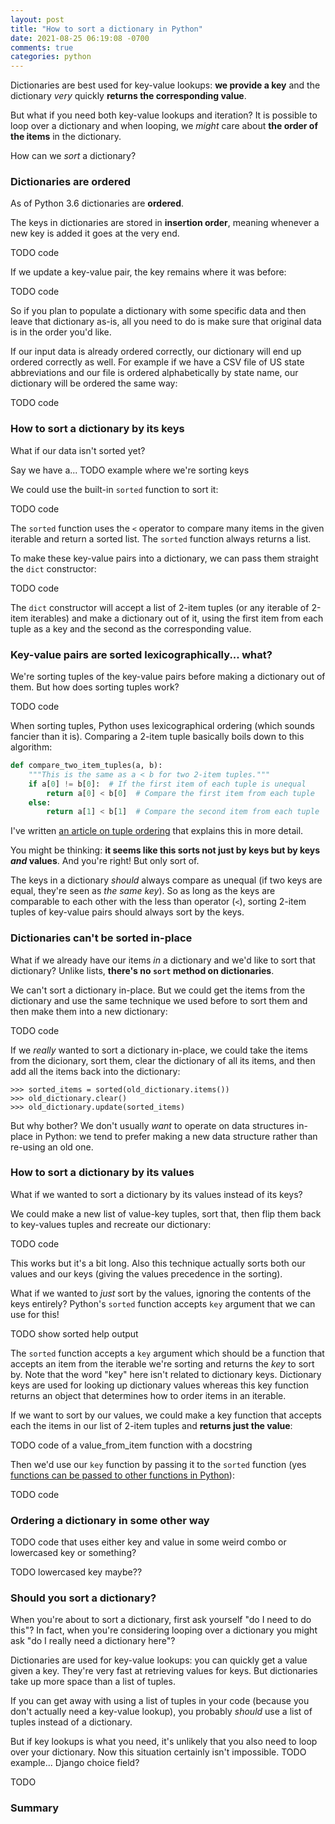 ```yaml
---
layout: post
title: "How to sort a dictionary in Python"
date: 2021-08-25 06:19:08 -0700
comments: true
categories: python
---
```


Dictionaries are best used for key-value lookups: **we provide a key** and the dictionary *very* quickly **returns the corresponding value**.

But what if you need both key-value lookups and iteration?
It is possible to loop over a dictionary and when looping, we *might* care about **the order of the items** in the dictionary.

How can we *sort* a dictionary?


### Dictionaries are ordered

As of Python 3.6 dictionaries are **ordered**.

The keys in dictionaries are stored in **insertion order**, meaning whenever a new key is added it goes at the very end.

TODO code

If we update a key-value pair, the key remains where it was before:

TODO code

So if you plan to populate a dictionary with some specific data and then leave that dictionary as-is, all you need to do is make sure that original data is in the order you'd like.

If our input data is already ordered correctly, our dictionary will end up ordered correctly as well.
For example if we have a CSV file of US state abbreviations and our file is ordered alphabetically by state name, our dictionary will be ordered the same way:

TODO code


### How to sort a dictionary by its keys

What if our data isn't sorted yet?

Say we have a... TODO example where we're sorting keys

We could use the built-in `sorted` function to sort it:

TODO code

The `sorted` function uses the `<` operator to compare many items in the given iterable and return a sorted list.
The `sorted` function always returns a list.

To make these key-value pairs into a dictionary, we can pass them straight the `dict` constructor:

TODO code

The `dict` constructor will accept a list of 2-item tuples (or any iterable of 2-item iterables) and make a dictionary out of it, using the first item from each tuple as a key and the second as the corresponding value.


### Key-value pairs are sorted lexicographically... what?

We're sorting tuples of the key-value pairs before making a dictionary out of them.
But how does sorting tuples work?

TODO code

When sorting tuples, Python uses lexicographical ordering (which sounds fancier than it is).
Comparing a 2-item tuple basically boils down to this algorithm:

```python
def compare_two_item_tuples(a, b):
    """This is the same as a < b for two 2-item tuples."""
    if a[0] != b[0]:  # If the first item of each tuple is unequal
        return a[0] < b[0]  # Compare the first item from each tuple
    else:
        return a[1] < b[1]  # Compare the second item from each tuple
```

I've written [an article on tuple ordering][tuple ordering] that explains this in more detail.

You might be thinking: **it seems like this sorts not just by keys but by keys *and* values**.
And you're right!
But only sort of.

The keys in a dictionary *should* always compare as unequal (if two keys are equal, they're seen as *the same key*).
So as long as the keys are comparable to each other with the less than operator (`<`), sorting 2-item tuples of key-value pairs should always sort by the keys.


### Dictionaries can't be sorted in-place

What if we already have our items *in* a dictionary and we'd like to sort that dictionary?
Unlike lists, **there's no `sort` method on dictionaries**.

We can't sort a dictionary in-place.
But we could get the items from the dictionary and use the same technique we used before to sort them and then make them into a new dictionary:

TODO code

If we *really* wanted to sort a dictionary in-place, we could take the items from the dicionary, sort them, clear the dictionary of all its items, and then add all the items back into the dictionary:

```pycon
>>> sorted_items = sorted(old_dictionary.items())
>>> old_dictionary.clear()
>>> old_dictionary.update(sorted_items)
```

But why bother?
We don't usually *want* to operate on data structures in-place in Python: we tend to prefer making a new data structure rather than re-using an old one.


### How to sort a dictionary by its values

What if we wanted to sort a dictionary by its values instead of its keys?

We could make a new list of value-key tuples, sort that, then flip them back to key-values tuples and recreate our dictionary:

TODO code

This works but it's a bit long.
Also this technique actually sorts both our values and our keys (giving the values precedence in the sorting).

What if we wanted to *just* sort by the values, ignoring the contents of the keys entirely?
Python's `sorted` function accepts `key` argument that we can use for this!

TODO show sorted help output

The `sorted` function accepts a `key` argument which should be a function that accepts an item from the iterable we're sorting and returns the *key* to sort by.
Note that the word "key" here isn't related to dictionary keys.
Dictionary keys are used for looking up dictionary values whereas this key function returns an object that determines how to order items in an iterable.

If we want to sort by our values, we could make a key function that accepts each the items in our list of 2-item tuples and **returns just the value**:

TODO code of a value_from_item function with a docstring

Then we'd use our `key` function by passing it to the `sorted` function (yes [functions can be passed to other functions in Python][passing functions]):

TODO code


### Ordering a dictionary in some other way

TODO code that uses either key and value in some weird combo or lowercased key or something?

TODO lowercased key maybe??


### Should you sort a dictionary?

When you're about to sort a dictionary, first ask yourself "do I need to do this"?
In fact, when you're considering looping over a dictionary you might ask "do I really need a dictionary here"?

Dictionaries are used for key-value lookups: you can quickly get a value given a key.
They're very fast at retrieving values for keys.
But dictionaries take up more space than a list of tuples.

If you can get away with using a list of tuples in your code (because you don't actually need a key-value lookup), you probably *should* use a list of tuples instead of a dictionary.

But if key lookups is what you need, it's unlikely that you also need to loop over your dictionary.
Now this situation certainly isn't impossible.
TODO example... Django choice field?

TODO


### Summary


[tuple ordering]: https://treyhunner.com/2019/03/python-deep-comparisons-and-code-readability/
[passing functions]: https://treyhunner.com/2020/01/passing-functions-as-arguments/
